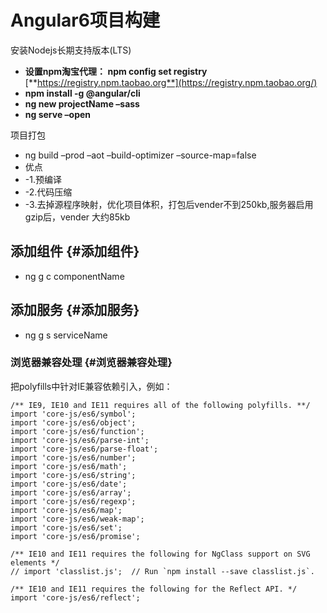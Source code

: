 # Angular6项目构建

安装Nodejs长期支持版本\(LTS\)

* **设置npm淘宝代理： npm config set registry**
  [**https://registry.npm.taobao.org**](https://registry.npm.taobao.org/)
* **npm install -g @angular/cli**
* **ng new projectName –sass**
* **ng serve –open**

项目打包

* ng build –prod –aot –build-optimizer –source-map=false
* 优点
* -1.预编译
* -2.代码压缩
* -3.去掉源程序映射，优化项目体积，打包后vender不到250kb,服务器启用gzip后，vender 大约85kb

## 添加组件 {#添加组件}

* ng g c componentName

## 添加服务 {#添加服务}

* ng g s serviceName

### 浏览器兼容处理 {#浏览器兼容处理}

把polyfills中针对IE兼容依赖引入，例如：

    /** IE9, IE10 and IE11 requires all of the following polyfills. **/
    import 'core-js/es6/symbol';
    import 'core-js/es6/object';
    import 'core-js/es6/function';
    import 'core-js/es6/parse-int';
    import 'core-js/es6/parse-float';
    import 'core-js/es6/number';
    import 'core-js/es6/math';
    import 'core-js/es6/string';
    import 'core-js/es6/date';
    import 'core-js/es6/array';
    import 'core-js/es6/regexp';
    import 'core-js/es6/map';
    import 'core-js/es6/weak-map';
    import 'core-js/es6/set';
    import 'core-js/es6/promise';

    /** IE10 and IE11 requires the following for NgClass support on SVG elements */
    // import 'classlist.js';  // Run `npm install --save classlist.js`.

    /** IE10 and IE11 requires the following for the Reflect API. */
    import 'core-js/es6/reflect';






